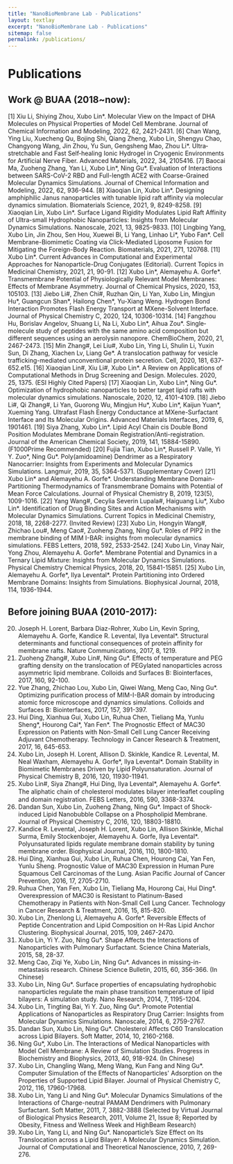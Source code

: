 ```yaml
---
title: "NanoBioMembrane Lab - Publications"
layout: textlay
excerpt: "NanoBioMembrane Lab - Publications"
sitemap: false
permalink: /publications/
---
```


# Publications
## Work @ BUAA (2018~now):
[1]	Xiu Li, Shiying Zhou, Xubo Lin*. Molecular View on the Impact of DHA Molecules on Physical Properties of Model Cell Membrane. Journal of Chemical Information and Modeling, 2022, 62, 2421-2431.
[6]	Chan Wang, Ying Liu, Xuecheng Qu, Bojing Shi, Qiang Zheng, Xubo Lin, Shengyu Chao, Changyong Wang, Jin Zhou, Yu Sun, Gengsheng Mao, Zhou Li*. Ultra‐stretchable and Fast Self‐healing Ionic Hydrogel in Cryogenic Environments for Artificial Nerve Fiber. Advanced Materials, 2022, 34, 2105416.
[7]	Baocai Ma, Zuoheng Zhang, Yan Li, Xubo Lin*, Ning Gu*. Evaluation of Interactions between SARS-CoV-2 RBD and Full-length ACE2 with Coarse-Grained Molecular Dynamics Simulations. Journal of Chemical Information and Modeling, 2022, 62, 936-944.
[8]	Xiaoqian Lin, Xubo Lin*. Designing amphiphilic Janus nanoparticles with tunable lipid raft affinity via molecular dynamics simulation. Biomaterials Science, 2021, 9, 8249-8258.
[9]	Xiaoqian Lin, Xubo Lin*. Surface Ligand Rigidity Modulates Lipid Raft Affinity of Ultra-small Hydrophobic Nanoparticles: Insights from Molecular Dynamics Simulations. Nanoscale, 2021, 13, 9825-9833.
[10]	Lingbing Yang, Xubo Lin, Jin Zhou, Sen Hou, Xuewei Bi, Li Yang, Linhao Li*, Yubo Fan*. Cell Membrane-Biomimetic Coating via Click-Mediated Liposome Fusion for Mitigating the Foreign-Body Reaction. Biomaterials, 2021, 271, 120768.
[11]	Xubo Lin*. Current Advances in Computational and Experimental Approaches for Nanoparticle-Drug Conjugates (Editorial). Current Topics in Medicinal Chemistry, 2021, 21, 90-91.
[12]	Xubo Lin*, Alemayehu A. Gorfe*. Transmembrane Potential of Physiologically Relevant Model Membranes: Effects of Membrane Asymmetry. Journal of Chemical Physics, 2020, 153, 105103.
[13]	Jiebo Li#, Zhen Chi#, Ruzhan Qin, Li Yan, Xubo Lin, Mingjun Hu*, Guangcun Shan*, Hailong Chen*, Yu-Xiang Weng. Hydrogen Bond Interaction Promotes Flash Energy Transport at MXene-Solvent Interface. Journal of Physical Chemistry C, 2020, 124, 10306-10314.
[14]	Fangzhou Hu, Borislav Angelov, Shuang Li, Na Li, Xubo Lin*, Aihua Zou*. Single‐molecule study of peptides with the same amino acid composition but different sequences using an aerolysin nanopore. ChemBioChem, 2020, 21, 2467-2473.
[15]	Min Zhang#, Lei Liu#, Xubo Lin, Ying Li, Shulin Li, Yuxin Sun, Di Zhang, Xiachen Lv, Liang Ge*. A translocation pathway for vesicle trafficking-mediated unconventional protein secretion. Cell, 2020, 181, 637-652.e15.
[16]	Xiaoqian Lin#, Xiu Li#, Xubo Lin*. A Review on Applications of Computational Methods in Drug Screening and Design. Molecules. 2020, 25, 1375. (ESI Highly Cited Papers)
[17]	Xiaoqian Lin, Xubo Lin*, Ning Gu*. Optimization of hydrophobic nanoparticles to better target lipid rafts with molecular dynamics simulations. Nanoscale, 2020, 12, 4101-4109.
[18]	Jiebo Li#, Qi Zhang#, Li Yan, Guorong Wu, Mingjun Hu*, Xubo Lin*, Kaijun Yuan*, Xueming Yang. Ultrafast Flash Energy Conductance at MXene-Surfactant Interface and Its Molecular Origins. Advanced Materials Interfaces, 2019, 6, 1901461.
[19]	Siya Zhang, Xubo Lin*. Lipid Acyl Chain cis Double Bond Position Modulates Membrane Domain Registration/Anti-registration. Journal of the American Chemical Society, 2019, 141, 15884-15890. (F1000Prime Recommended)
[20]	Fujia Tian, Xubo Lin*, Russell P. Valle, Yi Y. Zuo*, Ning Gu*. Poly(amidoamine) Dendrimer as a Respiratory Nanocarrier: Insights from Experiments and Molecular Dynamics Simulations. Langmuir, 2019, 35, 5364-5371. (Supplementary Cover)
[21]	Xubo Lin* and Alemayehu A. Gorfe*. Understanding Membrane Domain-Partitioning Thermodynamics of Transmembrane Domains with Potential of Mean Force Calculations. Journal of Physical Chemistry B, 2019, 123(5), 1009-1016.
[22]	Yang Wang#, Cecylia Severin Lupala#, Haiguang Liu*, Xubo Lin*. Identification of Drug Binding Sites and Action Mechanisms with Molecular Dynamics Simulations. Current Topics in Medicinal Chemistry, 2018, 18, 2268-2277. (Invited Review)
[23]	Xubo Lin, Hongyin Wang#, Zhichao Lou#, Meng Cao#, Zuoheng Zhang, Ning Gu*. Roles of PIP2 in the membrane binding of MIM I-BAR: insights from molecular dynamics simulations. FEBS Letters, 2018, 592, 2533-2542. 
[24]	Xubo Lin, Vinay Nair, Yong Zhou, Alemayehu A. Gorfe*. Membrane Potential and Dynamics in a Ternary Lipid Mixture: Insights from Molecular Dynamics Simulations. Physical Chemistry Chemical Physics, 2018, 20, 15841-15851. 
[25]	Xubo Lin, Alemayehu A. Gorfe*, Ilya Levental*. Protein Partitioning into Ordered Membrane Domains: Insights from Simulations. Biophysical Journal, 2018, 114, 1936-1944. 

## Before joining BUAA (2010-2017):
20. Joseph H.  Lorent, Barbara Diaz-Rohrer, Xubo Lin, Kevin Spring, Alemayehu A. Gorfe, Kandice R. Levental, Ilya Levental*. Structural determinants and functional consequences of protein affinity for membrane rafts. Nature Communications, 2017, 8, 1219. 
19. Zuoheng Zhang#, Xubo Lin#, Ning Gu*. Effects of temperature and PEG grafting density on the translocation of PEGylated nanoparticles across asymmetric lipid membrane. Colloids and Surfaces B: Biointerfaces, 2017, 160, 92-100. 
18. Yue Zhang, Zhichao Lou, Xubo Lin, Qiwei Wang, Meng Cao, Ning Gu*. Optimizing purification process of MIM-I-BAR domain by introducing atomic force microscope and dynamics simulations. Colloids and Surfaces B: Biointerfaces, 2017, 157, 391-397.
17. Hui Ding, Xianhua Gui, Xubo Lin, Ruhua Chen, Tieliang Ma, Yunlu Sheng*, Hourong Cai*, Yan Fen*. The Prognostic Effect of MAC30 Expression on Patients with Non-Small Cell Lung Cancer Receiving Adjuvant Chemotherapy. Technology in Cancer Research & Treatment, 2017, 16, 645-653.
16. Xubo Lin, Joseph H. Lorent, Allison D. Skinkle, Kandice R. Levental, M. Neal Waxham, Alemayehu A. Gorfe*, Ilya Levental*. Domain Stability in Biomimetic Membranes Driven by Lipid Polyunsaturation. Journal of Physical Chemistry B, 2016, 120, 11930-11941.
15. Xubo Lin#, Siya Zhang#, Hui Ding, Ilya Levental*, Alemayehu A. Gorfe*. The aliphatic chain of cholesterol modulates bilayer interleaﬂet coupling and domain registration. FEBS Letters, 2016, 590, 3368-3374.
14. Dandan Sun, Xubo Lin, Zuoheng Zhang, Ning Gu*. Impact of Shock-induced Lipid Nanobubble Collapse on a Phospholipid Membrane. Journal of Physical Chemistry C, 2016, 120, 18803-18810.
13. Kandice R. Levental, Joseph H. Lorent, Xubo Lin, Allison Skinkle, Michal Surma, Emily Stockenbojer, Alemayehu A. Gorfe, Ilya Levental*. Polyunsaturated lipids regulate membrane domain stability by tuning membrane order. Biophysical Journal, 2016, 110, 1800-1810.
12. Hui Ding, Xianhua Gui, Xubo Lin, Ruhua Chen, Hourong Cai, Yan Fen, Yunlu Sheng. Prognostic Value of MAC30 Expression in Human Pure Squamous Cell Carcinomas of the Lung. Asian Pacific Journal of Cancer Prevention, 2016, 17, 2705-2710.
11. Ruhua Chen, Yan Fen, Xubo Lin, Tieliang Ma, Hourong Cai, Hui Ding*. Overexpression of MAC30 is Resistant to Platinum-Based Chemotherapy in Patients with Non-Small Cell Lung Cancer. Technology in Cancer Research & Treatment, 2016, 15, 815-820.
10. Xubo Lin, Zhenlong Li, Alemayehu A. Gorfe*. Reversible Effects of Peptide Concentration and Lipid Composition on H-Ras Lipid Anchor Clustering. Biophysical Journal, 2015, 109, 2467-2470.
9. Xubo Lin, Yi Y. Zuo, Ning Gu*. Shape Affects the Interactions of Nanoparticles with Pulmonary Surfactant. Science China Materials, 2015, 58, 28-37. 
8. Meng Cao, Ziqi Ye, Xubo Lin, Ning Gu*. Advances in missing-in-metastasis research. Chinese Science Bulletin, 2015, 60, 356-366. (In Chinese) 
7. Xubo Lin, Ning Gu*. Surface properties of encapsulating hydrophobic nanoparticles regulate the main phase transition temperature of lipid bilayers: A simulation study. Nano Research, 2014, 7, 1195-1204.
6. Xubo Lin, Tingting Bai, Yi Y. Zuo, Ning Gu*. Promote Potential Applications of Nanoparticles as Respiratory Drug Carrier: Insights from Molecular Dynamics Simulations. Nanoscale, 2014, 6, 2759-2767.
5. Dandan Sun, Xubo Lin, Ning Gu*. Cholesterol Affects C60 Translocation across Lipid Bilayers. Soft Matter, 2014, 10, 2160-2168.
4. Ning Gu*, Xubo Lin. The Interactions of Medical Nanoparticles with Model Cell Membrane: A Review of Simulation Studies. Progress in Biochemistry and Biophysics, 2013, 40, 918-924. (In Chinese)
3. Xubo Lin, Changling Wang, Meng Wang, Kun Fang and Ning Gu*. Computer Simulation of the Effects of Nanoparticles' Adsorption on the Properties of Supported Lipid Bilayer. Journal of Physical Chemistry C, 2012, 116, 17960-17968.
2. Xubo Lin, Yang Li and Ning Gu*. Molecular Dynamics Simulations of the Interactions of Charge-neutral PAMAM Dendrimers with Pulmonary Surfactant. Soft Matter, 2011, 7, 3882-3888 (Selected by Virtual Journal of Biological Physics Research, 2011, Volume 21, Issue 8; Reported by Obesity, Fitness and Wellness Week and HighBeam Research)
1. Xubo Lin, Yang Li, and Ning Gu*. Nanoparticle’s Size Effect on Its Translocation across a Lipid Bilayer: A Molecular Dynamics Simulation. Journal of Computational and Theoretical Nanoscience, 2010, 7, 269-276.
